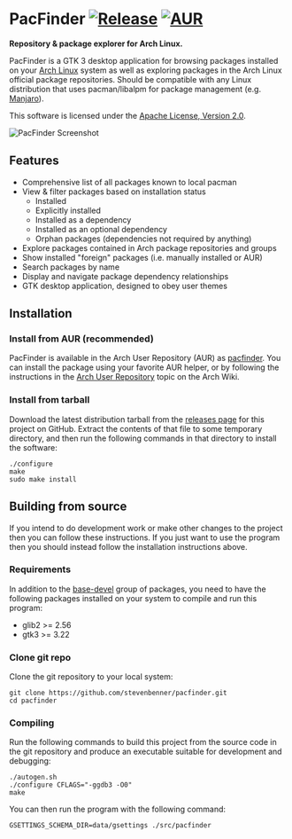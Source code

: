 # PacFinder [![Release][releasebadge]][releases] [![AUR][aurbadge]][aurpkg]

**Repository & package explorer for Arch Linux.**

PacFinder is a GTK 3 desktop application for browsing packages installed on your
[Arch Linux][archlinux] system as well as exploring packages in the Arch Linux
official package repositories. Should be compatible with any Linux distribution
that uses pacman/libalpm for package management (e.g. [Manjaro][manjaro]).

This software is licensed under the [Apache License, Version 2.0][license].

![PacFinder Screenshot][screenshot]

[archlinux]: https://archlinux.org/
[manjaro]: https://manjaro.org/
[license]: COPYING
[screenshot]: https://stevenbenner.com/misc/pacfinder-screenshot.png
[releasebadge]: https://img.shields.io/github/release/stevenbenner/pacfinder.svg
[aurbadge]: https://img.shields.io/aur/version/pacfinder.svg

## Features

 * Comprehensive list of all packages known to local pacman
 * View & filter packages based on installation status
    * Installed
    * Explicitly installed
    * Installed as a dependency
    * Installed as an optional dependency
    * Orphan packages (dependencies not required by anything)
 * Explore packages contained in Arch package repositories and groups
 * Show installed "foreign" packages (i.e. manually installed or AUR)
 * Search packages by name
 * Display and navigate package dependency relationships
 * GTK desktop application, designed to obey user themes

## Installation

### Install from AUR (recommended)

PacFinder is available in the Arch User Repository (AUR) as [pacfinder][aurpkg].
You can install the package using your favorite AUR helper, or by following the
instructions in the [Arch User Repository][aurwiki] topic on the Arch Wiki.

[aurpkg]: https://aur.archlinux.org/packages/pacfinder
[aurwiki]: https://wiki.archlinux.org/title/Arch_User_Repository

### Install from tarball

Download the latest distribution tarball from the [releases page][releases] for
this project on GitHub. Extract the contents of that file to some temporary
directory, and then run the following commands in that directory to install the
software:

```shell
./configure
make
sudo make install
```

[releases]: https://github.com/stevenbenner/pacfinder/releases

## Building from source

If you intend to do development work or make other changes to the project then
you can follow these instructions. If you just want to use the program then you
should instead follow the installation instructions above.

### Requirements

In addition to the [base-devel][base-devel] group of packages, you need to have
the following packages installed on your system to compile and run this program:

 * glib2 >= 2.56
 * gtk3 >= 3.22

[base-devel]: https://archlinux.org/groups/x86_64/base-devel/

### Clone git repo

Clone the git repository to your local system:

```shell
git clone https://github.com/stevenbenner/pacfinder.git
cd pacfinder
```

### Compiling

Run the following commands to build this project from the source code in the git
repository and produce an executable suitable for development and debugging:

```shell
./autogen.sh
./configure CFLAGS="-ggdb3 -O0"
make
```

You can then run the program with the following command:

```shell
GSETTINGS_SCHEMA_DIR=data/gsettings ./src/pacfinder
```

